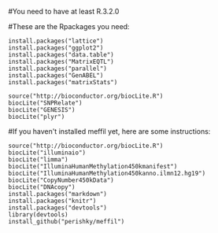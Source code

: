 #You need to have at least 
R.3.2.0

#These are the Rpackages you need:
```
install.packages("lattice")
install.packages("ggplot2") 
install.packages("data.table")
install.packages("MatrixEQTL")
install.packages("parallel")
install.packages("GenABEL")
install.packages("matrixStats")

source("http://bioconductor.org/biocLite.R")
biocLite("SNPRelate")
biocLite("GENESIS")
biocLite("plyr")
```

#If you haven't installed meffil yet, here are some instructions:
```
source("http://bioconductor.org/biocLite.R")
biocLite("illuminaio")
biocLite("limma")
biocLite("IlluminaHumanMethylation450kmanifest")
biocLite("IlluminaHumanMethylation450kanno.ilmn12.hg19")
biocLite("CopyNumber450kData")
biocLite("DNAcopy")
install.packages("markdown")
install.packages("knitr")
install.packages("devtools")
library(devtools)
install_github("perishky/meffil")
```